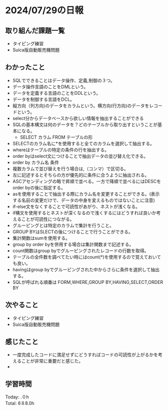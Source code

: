 # 2024/07/29の日報
## 取り組んだ課題一覧
* タイピング練習
* Suica版自動販売機問題
## わかったこと
* SQLでできることはデータ操作、定義,制御の３つ。
* データ操作言語のことをDMLという。
* データを定義する言語のことをDDLという。
* データを制御する言語をDCL。
* 縦方向（列方向)のデータをカラムという。横方向(行方向)のデータをレコードという。
* select分からデータベースから欲しい情報を抽出することができる
* SQLの基本構文は何のデータを？どのテーブルから取り出すということが基本になる。
  *  SELECT カラム FROM テーブルの形
* SELECTのカラム名に*を使用すると全てのカラムを選択して抽出する。
* whereはテーブルの特定の条件の行を抽出する。
* order byはselect文につけることで抽出データの並び替え化できる。
 * order by カラム名 条件
 * 複数カラムで並び替えを行う場合は,（コンマ）で区切る。
 * 左に記述するとそちらの方が優先的に条件に合うように抽出される。
* ASCアセンディングの略で昇順で並べる。一方で降順で並べるにはDESCをorder byの後に指定する。
*  asを使用することで抽出する際にカラム名を変更することができる。(表示する名前の変更だけで、データの中身を変えるものではないことに注意)
*  if-else文をなくすることで可読性があがり、ネストが浅くなる。
*  if構文を使用するとネストが深くなるので浅くするにはどうすれば良いか考えることが可読性につながる。
*  グルーピングとは特定のカラムで集計を行うこと。
* GROUP BYはSLECTの後につけることで行うことができる。
* 集計関数はsumを使用する。
* group by order byを併用する場合は集計関数まで記述する。
* count関数はgroup byでグルーピングされたレコードの行数を取得。
* テーブルの全件数を調べてたい時にはcount(*)を使用するので覚えておいても良い。
* havingはgroup byでグルーピングされた中からさらに条件を選択して抽出する。
* SQLが呼ばれる順番は FORM,WHERE,GROUP BY,HAVING,SELECT,ORDER BY  

## 次やること
* タイピング練習
* Suica版自動販売機問題
## 感じたこと
* 一度完成したコードに満足せずにどうすればコードの可読性が上がるかを考えることが非常に重要だと感じた。
* 
## 学習時間
Today: .０h<br>
Total: 6８8.0h
